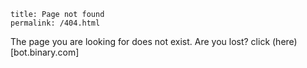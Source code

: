 ```
title: Page not found
permalink: /404.html
```

The page you are looking for does not exist.
Are you lost? click (here)[bot.binary.com]
